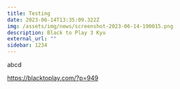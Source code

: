 ```yaml
---
title: Testing
date: 2023-06-14T13:35:09.322Z
img: /assets/img/news/screenshot-2023-06-14-190015.png
description: Black to Play 3 Kyu
external_url: ""
sidebar: 1﻿234
---
```

a﻿bcd



<https://blacktoplay.com/?p=949>
